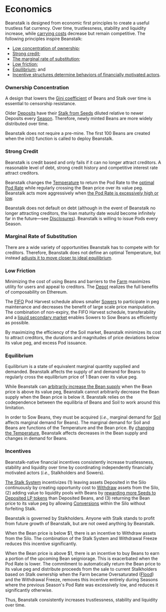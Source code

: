 # Economics

Beanstalk is designed from economic first principles to create a useful trustless fiat currency. Over time, trustlessness, stability and liquidity increase, while [carrying costs](../introduction/why-beanstalk.md#carrying-costs) decrease but remain competitive. The following principles inspire Beanstalk:&#x20;

* [Low concentration of ownership](economics.md#ownership-concentration);
* [Strong credit](economics.md#strong-credit);
* [The marginal rate of substitution](economics.md#marginal-rate-of-substitution);
* [Low friction](economics.md#low-friction);
* [Equilibrium](economics.md#equilibrium); and
* [Incentive structures determine behaviors of financially motivated actors](economics.md#incentives).

### Ownership Concentration

A design that lowers the [Gini coefficient](https://en.wikipedia.org/wiki/Gini\_coefficient) of Beans and Stalk over time is essential to censorship resistance.&#x20;

Older [Deposits](../farm/silo.md) have their [Stalk from Seeds](../farm/silo.md#the-stalk-system) diluted relative to newer Deposits every [Season](../protocol/glossary.md#season). Therefore, newly minted Beans are more widely distributed over time.&#x20;

Beanstalk does not require a pre-mine. The first 100 Beans are created when the init() function is called to deploy Beanstalk.

### Strong Credit

Beanstalk is credit based and only fails if it can no longer attract creditors. A reasonable level of debt, strong credit history and competitive interest rate attract creditors.&#x20;

Beanstalk changes the [Temperature](../protocol/glossary.md#temperature) to return the Pod Rate to the [optimal Pod Rate](../peg-maintenance/overview.md#debt-level) while regularly crossing the Bean price over its value peg. Beanstalk acts more aggressively when [the Pod Rate is excessively high or low](../peg-maintenance/overview.md#debt-level).&#x20;

Beanstalk does not default on debt (although in the event of Beanstalk no longer attracting creditors, the loan maturity date would become infinitely far in the future—see [Disclosures](../disclosures.md#6-debt-maturity-risk)). Beanstalk is willing to issue Pods every Season.

### Marginal Rate of Substitution

There are a wide variety of opportunities Beanstalk has to compete with for creditors. Therefore, Beanstalk does not define an optimal Temperature, but instead [adjusts it to move closer to ideal equilibrium](../peg-maintenance/temperature.md#current-and-optimal-state).

### Low Friction

Minimizing the cost of using Beans and barriers to the [Farm](broken-reference) maximizes utility for users and appeal to creditors. The [Depot](../farm/depot.md) realizes the full benefits of composability on Ethereum.&#x20;

The [FIFO](../protocol/glossary.md#fifo) Pod Harvest schedule allows smaller [Sowers](../farm/field.md) to participate in peg maintenance and decreases the benefit of large scale price manipulation. The combination of non-expiry, the FIFO Harvest schedule, transferability and a [liquid secondary market](../farm/market.md) enables Sowers to Sow Beans as efficiently as possible.&#x20;

By maximizing the efficiency of the Soil market, Beanstalk minimizes its cost to attract creditors, the durations and magnitudes of price deviations below its value peg, and excess Pod issuance.

### Equilibrium

Equilibrium is a state of equivalent marginal quantity supplied and demanded. Beanstalk affects the supply of and demand for Beans to regularly cross the equilibrium price of 1 Bean over its value peg.&#x20;

While Beanstalk can [arbitrarily increase the Bean supply](../peg-maintenance/overview.md#bean-supply) when the Bean price is above its value peg, Beanstalk cannot arbitrarily decrease the Bean supply when the Bean price is below it. Beanstalk relies on the codependence between the equilibria of Beans and Soil to work around this limitation.&#x20;

In order to Sow Beans, they must be acquired (_i.e._, marginal demand for [Soil](../farm/field.md#soil) affects marginal demand for Beans). The marginal demand for Soil and Beans are functions of the Temperature and the Bean price. By [changing the Temperature](../peg-maintenance/temperature.md), Beanstalk affects decreases in the Bean supply and changes in demand for Beans.

### Incentives

Beanstalk-native financial incentives consistently increase trustlessness, stability and liquidity over time by coordinating independently financially motivated actors (_i.e._, Stalkholders and Sowers).&#x20;

[The Stalk System](../farm/silo.md#the-stalk-system) incentivizes (1) leaving assets Deposited in the Silo continuously by creating opportunity cost to [Withdraw](../farm/silo.md#withdraw) assets from the Silo, (2) adding value to liquidity pools with Beans by [rewarding more Seeds to Deposited LP tokens](../farm/silo.md#current-deposit-whitelist) than Deposited Beans, and (3) returning the Bean price to its value peg by allowing [Conversions](../peg-maintenance/convert.md) within the Silo without forfeiting Stalk.&#x20;

Beanstalk is governed by Stalkholders. Anyone with Stalk stands to profit from future growth of Beanstalk, but are not owed anything by Beanstalk.&#x20;

When the Bean price is below $1, there is an incentive to Withdraw assets from the Silo. The combination of the Stalk System and Withdrawal Freeze reduces this incentive significantly.&#x20;

When the Bean price is above $1, there is an incentive to buy Beans to earn a portion of the upcoming Bean seigniorage. This is exacerbated when the Pod Rate is lower. The commitment to automatically return the Bean price to its value peg and distribute proceeds from the sale to current Stalkholders based on Stalk ownership when the Farm became Oversaturated ([Flood](../peg-maintenance/flood.md)) and the Withdrawal Freeze, removes this incentive entirely during Seasons where the previous Season's Pod Rate was excessively low, and reduces it significantly otherwise.

Thus, Beanstalk consistently increases trustlessness, stability and liquidity over time.
